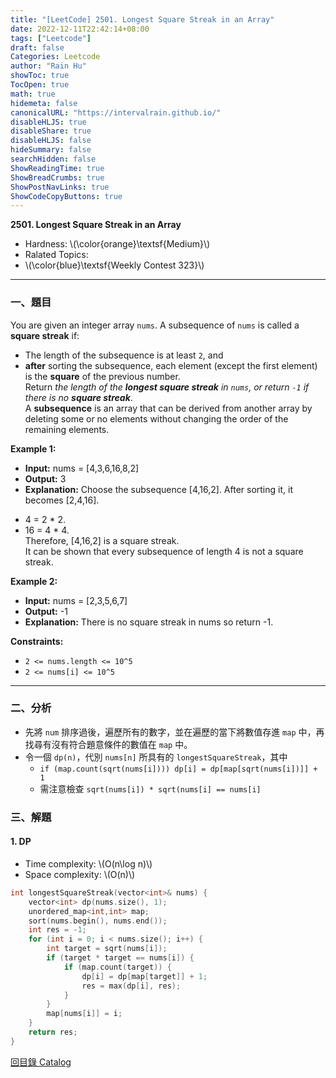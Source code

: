 ```yaml
---
title: "[LeetCode] 2501. Longest Square Streak in an Array"
date: 2022-12-11T22:42:14+08:00
tags: ["Leetcode"]
draft: false
Categories: Leetcode
author: "Rain Hu"
showToc: true
TocOpen: true
math: true
hidemeta: false
canonicalURL: "https://intervalrain.github.io/"
disableHLJS: true
disableShare: true
disableHLJS: false
hideSummary: false
searchHidden: false
ShowReadingTime: true
ShowBreadCrumbs: true
ShowPostNavLinks: true
ShowCodeCopyButtons: true
---
```

**2501. Longest Square Streak in an Array**
+ Hardness: \\(\color{orange}\textsf{Medium}\\)
+ Ralated Topics: 
+ \\(\color{blue}\textsf{Weekly Contest 323}\\)
---
### 一、題目
You are given an integer array `nums`. A subsequence of `nums` is called a **square streak** if:  
+ The length of the subsequence is at least `2`, and
+ **after** sorting the subsequence, each element (except the first element) is the **square** of the previous number.  
Return *the length of the **longest square streak** in `nums`, or return `-1` if there is no **square streak***.  
A **subsequence** is an array that can be derived from another array by deleting some or no elements without changing the order of the remaining elements.

**Example 1:**  
+ **Input:** nums = [4,3,6,16,8,2]  
+ **Output:** 3  
+ **Explanation:** Choose the subsequence [4,16,2]. After sorting it, it becomes [2,4,16].  
- 4 = 2 * 2.  
- 16 = 4 * 4.  
Therefore, [4,16,2] is a square streak.  
It can be shown that every subsequence of length 4 is not a square streak.  

**Example 2:**
+ **Input:** nums = [2,3,5,6,7]  
+ **Output:** -1
+ **Explanation:** There is no square streak in nums so return -1.

**Constraints:**
+ `2 <= nums.length <= 10^5`
+ `2 <= nums[i] <= 10^5`

---

### 二、分析
+ 先將 `num` 排序過後，遍歷所有的數字，並在遍歷的當下將數值存進 `map` 中，再找尋有沒有符合題意條件的數值在 `map` 中。
+ 令一個 `dp(n)`，代別 `nums[n]` 所具有的 `longestSquareStreak`，其中
    + `if (map.count(sqrt(nums[i]))) dp[i] = dp[map[sqrt(nums[i])]] + 1`
    + 需注意檢查 `sqrt(nums[i]) * sqrt(nums[i] == nums[i]`

### 三、解題
#### 1. DP
+ Time complexity: \\(O(n\log n)\\)
+ Space complexity: \\(O(n)\\)
```C++
int longestSquareStreak(vector<int>& nums) {
    vector<int> dp(nums.size(), 1);
    unordered_map<int,int> map;
    sort(nums.begin(), nums.end());
    int res = -1;
    for (int i = 0; i < nums.size(); i++) {
        int target = sqrt(nums[i]);
        if (target * target == nums[i]) {
            if (map.count(target)) {
                dp[i] = dp[map[target]] + 1;
                res = max(dp[i], res);
            }    
        }
        map[nums[i]] = i;
    }
    return res;
}
```
[回目錄 Catalog](/posts/leetcode)